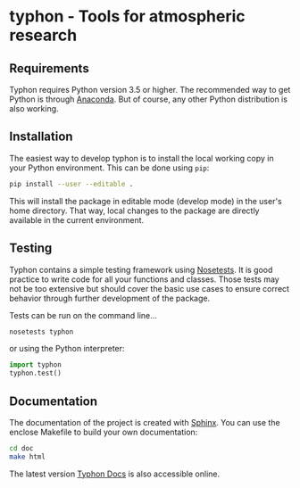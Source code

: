 # typhon - Tools for atmospheric research

## Requirements
Typhon requires Python version 3.5 or higher. The recommended way to get Python
is through [Anaconda]. But of course, any other Python distribution is also
working.

## Installation
The easiest way to develop typhon is to install the local working copy in your
Python environment. This can be done using ``pip``:
```bash
pip install --user --editable .
```

This will install the package in editable mode (develop mode) in the user's
home directory. That way, local changes to the package are directly available
in the current environment.

## Testing
Typhon contains a simple testing framework using [Nosetests]. It is good
practice to write code for all your functions and classes. Those tests may not
be too extensive but should cover the basic use cases to ensure correct
behavior through further development of the package.

Tests can be run on the command line...
```bash
nosetests typhon
```
or using the Python interpreter:
```python
import typhon
typhon.test()
```

## Documentation
The documentation of the project is created with [Sphinx]. You can use the
enclose Makefile to build your own documentation:
```bash
cd doc
make html
```

The latest version [Typhon Docs] is also accessible online.

[Sphinx]: www.sphinx-doc.org
[Anaconda]: https://www.continuum.io/downloads
[Typhon Docs]: https://radiativetransfer.org/misc/typhon/doc-trunk
[Nosetests]: http://nose.readthedocs.io/
